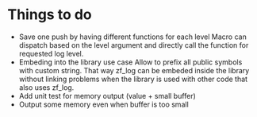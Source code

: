 Things to do
============

* Save one push by having different functions for each level
  Macro can dispatch based on the level argument and directly
  call the function for requested log level.
* Embeding into the library use case
  Allow to prefix all public symbols with custom string. That
  way zf_log can be embeded inside the library without linking
  problems when the library is used with other code that also
  uses zf_log.
* Add unit test for memory output (value + small buffer)
* Output some memory even when buffer is too small
